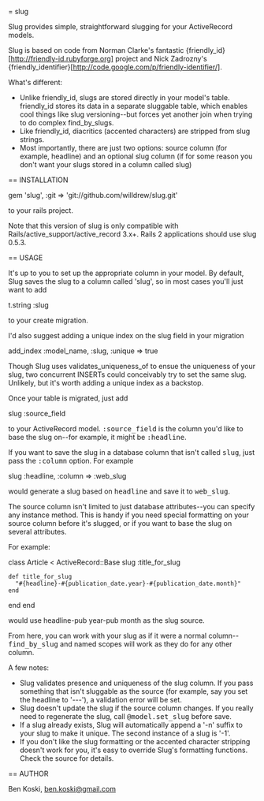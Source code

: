 = slug

Slug provides simple, straightforward slugging for your ActiveRecord models.

Slug is based on code from Norman Clarke's fantastic {friendly_id}[http://friendly-id.rubyforge.org] project and Nick Zadrozny's {friendly_identifier}[http://code.google.com/p/friendly-identifier/].

What's different:

* Unlike friendly_id, slugs are stored directly in your model's table.  friendly_id stores its data in a separate sluggable table, which enables cool things like slug versioning--but forces yet another join when trying to do complex find_by_slugs.
* Like friendly_id, diacritics (accented characters) are stripped from slug strings.
* Most importantly, there are just two options: source column (for example, headline) and an optional slug column (if for some reason you don't want your slugs stored in a column called slug)

== INSTALLATION

  gem 'slug',                      :git => 'git://github.com/willdrew/slug.git'

to your rails project.

Note that this version of slug is only compatible with Rails/active_support/active_record 3.x+.  Rails 2 applications should use slug 0.5.3.

== USAGE

It's up to you to set up the appropriate column in your model.  By default, Slug saves the slug to a column called 'slug', so in most cases you'll just want to add

  t.string :slug

to your create migration.

I'd also suggest adding a unique index on the slug field in your migration

  add_index :model_name, :slug, :unique => true

Though Slug uses validates_uniqueness_of to ensue the uniqueness of your slug, two concurrent INSERTs could conceivably try to set the same slug.  Unlikely, but it's worth adding a unique index as a backstop.

Once your table is migrated, just add

  slug :source_field

to your ActiveRecord model.  <tt>:source_field</tt> is the column you'd like to base the slug on--for example, it might be <tt>:headline</tt>.

If you want to save the slug in a database column that isn't called <tt>slug</tt>, just pass the <tt>:column</tt> option. For example

  slug :headline, :column => :web_slug

would generate a slug based on <tt>headline</tt> and save it to <tt>web_slug</tt>.

The source column isn't limited to just database attributes--you can specify any instance method.  This is handy if you need special formatting on your source column before it's slugged, or if you want to base the slug on several attributes.

For example:

  class Article < ActiveRecord::Base
    slug :title_for_slug

    def title_for_slug
      "#{headline}-#{publication_date.year}-#{publication_date.month}"
    end
  end
end

would use headline-pub year-pub month as the slug source.

From here, you can work with your slug as if it were a normal column--<tt>find_by_slug</tt> and named scopes will work as they do for any other column.

A few notes:
* Slug validates presence and uniqueness of the slug column.  If you pass something that isn't sluggable as the source (for example, say you set the headline to '---'), a validation error will be set.
* Slug doesn't update the slug if the source column changes.  If you really need to regenerate the slug, call <tt>@model.set_slug</tt> before save.
* If a slug already exists, Slug will automatically append a '-n' suffix to your slug to make it unique.  The second instance of a slug is '-1'.
* If you don't like the slug formatting or the accented character stripping doesn't work for you, it's easy to override Slug's formatting functions. Check the source for details.

== AUTHOR

Ben Koski, ben.koski@gmail.com